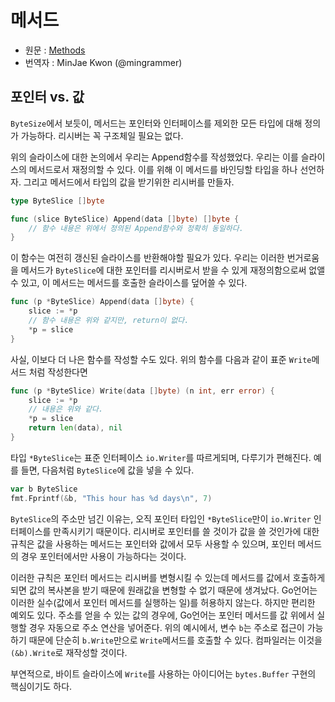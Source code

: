 # 메서드
* 원문 : [Methods](https://golang.org/doc/effective_go.html#methods)
* 번역자 : MinJae Kwon (@mingrammer)

## 포인터 vs. 값


`ByteSize`에서 보듯이, 메서드는 포인터와 인터페이스를 제외한 모든 타입에 대해 정의가 가능하다. 리시버는 꼭 구조체일 필요는 없다.


위의 슬라이스에 대한 논의에서 우리는 Append함수를 작성했었다. 우리는 이를 슬라이스의 메서드로서 재정의할 수 있다. 이를 위해 이 메서드를 바인딩할 타입을 하나 선언하자. 그리고 메서드에서 타입의 값을 받기위한 리시버를 만들자.

```go
type ByteSlice []byte

func (slice ByteSlice) Append(data []byte) []byte {
    // 함수 내용은 위에서 정의된 Append함수와 정확히 동일하다.
}
```

이 함수는 여전히 갱신된 슬라이스를 반환해야할 필요가 있다. 우리는 이러한 번거로움을 메서드가 `ByteSlice`에 대한 포인터를 리시버로서 받을 수 있게 재정의함으로써 없앨 수 있고, 이 메서드는 메서드를 호출한 슬라이스를 덮어쓸 수 있다.

```go
func (p *ByteSlice) Append(data []byte) {
    slice := *p
    // 함수 내용은 위와 같지만, return이 없다.
    *p = slice
}
```

사실, 이보다 더 나은 함수를 작성할 수도 있다. 위의 함수를 다음과 같이 표준 `Write`메서드 처럼 작성한다면

```go
func (p *ByteSlice) Write(data []byte) (n int, err error) {
    slice := *p
    // 내용은 위와 같다.
    *p = slice
    return len(data), nil
}
```

타입 `*ByteSlice`는 표준 인터페이스 `io.Writer`를 따르게되며, 다루기가 편해진다. 예를 들면, 다음처럼 `ByteSlice`에 값을 넣을 수 있다.

```go
var b ByteSlice
fmt.Fprintf(&b, "This hour has %d days\n", 7)
```

`ByteSlice`의 주소만 넘긴 이유는, 오직 포인터 타입인 `*ByteSlice`만이 `io.Writer` 인터페이스를 만족시키기 때문이다. 리시버로 포인터를 쓸 것이가 값을 쓸 것인가에 대한 규칙은 값을 사용하는 메서드는 포인터와 값에서 모두 사용할 수 있으며, 포인터 메서드의 경우 포인터에서만 사용이 가능하다는 것이다.


이러한 규칙은 포인터 메서드는 리시버를 변형시킬 수 있는데 메서드를 값에서 호출하게 되면 값의 복사본을 받기 때문에 원래값을 변형할 수 없기 때문에 생겨났다. Go언어는 이러한 실수(값에서 포인터 메서드를 실행하는 일)를 허용하지 않는다. 하지만 편리한 예외도 있다. 주소를 얻을 수 있는 값의 경우에, Go언어는 포인터 메서드를 값 위에서 실행할 경우 자동으로 주소 연산을 넣어준다. 위의 예시에서, 변수 `b`는 주소로 접근이 가능하기 때문에 단순히 `b.Write`만으로 `Write`메서드를 호출할 수 있다. 컴파일러는 이것을 `(&b).Write`로 재작성할 것이다.  


부연적으로, 바이트 슬라이스에 `Write`를 사용하는 아이디어는 `bytes.Buffer` 구현의 핵심이기도 하다.
